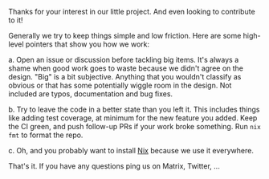 Thanks for your interest in our little project. And even looking to contribute
to it!

Generally we try to keep things simple and low friction. Here are some
high-level pointers that show you how we work:

a. Open an issue or discussion before tackling big items. It's always a shame
   when good work goes to waste because we didn't agree on the design. "Big"
   is a bit subjective. Anything that you wouldn't classify as obvious or that
   has some potentially wiggle room in the design. Not included are typos,
   documentation and bug fixes.

b. Try to leave the code in a better state than you left it. This includes
   things like adding test coverage, at minimum for the new feature you added.
   Keep the CI green, and push follow-up PRs if your work broke something. Run
   `nix fmt` to format the repo.

c. Oh, and you probably want to install [Nix](https://nixos.org) because we
   use it everywhere.

That's it. If you have any questions ping us on Matrix, Twitter, ...
